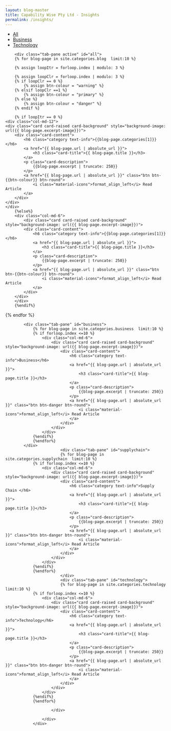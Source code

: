 ```yaml
---
layout: blog-master
title: Capability Wise Pty Ltd - Insights
permalink: /insights/
---
```


<div class="row">
	<div class="col-md-6 col-md-offset-4 text-center">
		<ul class="nav nav-pills nav-pills-primary">
			<li class="active"><a href="#all" data-toggle="tab">All</a></li>
			<li><a href="#business" data-toggle="tab">Business</a></li>
			<!-- <li><a href="#supplychain" data-toggle="tab">Supply Chain</a></li> -->
			<li><a href="#technology" data-toggle="tab">Technology</a></li>
		</ul>
	</div>
</div>
<div class="row">
		<div class="tab-content tab-space">

		<div class="tab-pane active" id="all">
		{% for blog-page in site.categories.blog  limit:10 %}

		{% assign loopItr = forloop.index | modulo: 3 %}

		{% assign loopClr = forloop.index | modulo: 3 %}
		{% if loopClr == 0 %}
			{% assign btn-colour = "warning" %}
		{% elsif loopClr ==1 %}
			{% assign btn-colour = "primary" %}
		{% else %}
			{% assign btn-colour = "danger" %}
		{% endif %}

		{% if loopItr == 0 %}
	<div class="col-md-12">
	<div class="card card-raised card-background" style="background-image: url({{ blog-page.excerpt-image}})">
		<div class="card-content">
			<h6 class="category text-info">{{blog-page.categories[1]}}</h6>
			<a href="{{ blog-page.url | absolute_url }}">
				<h3 class="card-title">{{ blog-page.title }}</h3>
			</a>
			<p class="card-description">
				{{blog-page.excerpt | truncate: 250}}
			</p>
			<a href="{{ blog-page.url | absolute_url }}" class="btn btn-{{btn-colour}} btn-round">
				<i class="material-icons">format_align_left</i> Read Article
			</a>
		</div>
	</div>
	</div>
		{%else%}
		<div class="col-md-6">
			<div class="card card-raised card-background" style="background-image: url({{ blog-page.excerpt-image}})">
			<div class="card-content">
				<h6 class="category text-info">{{blog-page.categories[1]}}</h6>
				<a href="{{ blog-page.url | absolute_url }}">
					<h3 class="card-title">{{ blog-page.title }}</h3>
				</a>
				<p class="card-description">
					{{blog-page.excerpt | truncate: 250}}
				</p>
				<a href="{{ blog-page.url | absolute_url }}" class="btn btn-{{btn-colour}} btn-round">
					<i class="material-icons">format_align_left</i> Read Article
				</a>
			</div>
		</div>
		</div>
		{%endif%}

 {% endfor %}
 </div>



			<div class="tab-pane" id="business">
				{% for blog-page in site.categories.business  limit:10 %}
				{% if forloop.index <=10 %}
					<div class="col-md-6">
						<div class="card card-raised card-background" style="background-image: url({{ blog-page.excerpt-image}})">
							<div class="card-content">
								<h6 class="category text-info">Business</h6>
								<a href="{{ blog-page.url | absolute_url }}">
									<h3 class="card-title">{{ blog-page.title }}</h3>
								</a>
								<p class="card-description">
									{{blog-page.excerpt | truncate: 250}}
								</p>
								<a href="{{ blog-page.url | absolute_url }}" class="btn btn-danger btn-round">
									<i class="material-icons">format_align_left</i> Read Article
								</a>
							</div>
						</div>
					</div>
				{%endif%}
				{%endfor%}
			</div>
							<div class="tab-pane" id="supplychain">
							{% for blog-page in site.categories.supplychain  limit:10 %}
				{% if forloop.index <=10 %}
					<div class="col-md-6">
						<div class="card card-raised card-background" style="background-image: url({{ blog-page.excerpt-image}})">
							<div class="card-content">
								<h6 class="category text-info">Supply Chain </h6>
								<a href="{{ blog-page.url | absolute_url }}">
									<h3 class="card-title">{{ blog-page.title }}</h3>
								</a>
								<p class="card-description">
									{{blog-page.excerpt | truncate: 250}}
								</p>
								<a href="{{ blog-page.url | absolute_url }}" class="btn btn-danger btn-round">
									<i class="material-icons">format_align_left</i> Read Article
								</a>
							</div>
						</div>
					</div>
				{%endif%}
				{%endfor%}
							</div>
							<div class="tab-pane" id="technology">
							{% for blog-page in site.categories.technology  limit:10 %}
				{% if forloop.index <=10 %}
					<div class="col-md-6">
						<div class="card card-raised card-background" style="background-image: url({{ blog-page.excerpt-image}})">
							<div class="card-content">
								<h6 class="category text-info">Technology</h6>
								<a href="{{ blog-page.url | absolute_url }}">
									<h3 class="card-title">{{ blog-page.title }}</h3>
								</a>
								<p class="card-description">
									{{blog-page.excerpt | truncate: 250}}
								</p>
								<a href="{{ blog-page.url | absolute_url }}" class="btn btn-danger btn-round">
									<i class="material-icons">format_align_left</i> Read Article
								</a>
							</div>
						</div>
					</div>
				{%endif%}
				{%endfor%}

						</div>

					</div>
				</div>

